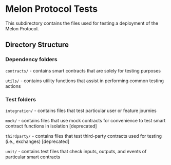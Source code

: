 # Melon Protocol Tests

This subdirectory contains the files used for testing a deployment of the Melon Protocol.

## Directory Structure

### Dependency folders

`contracts/` - contains smart contracts that are solely for testing purposes

`utils/` - contains utility functions that assist in performing common testing actions

### Test folders

`integration/` - contains files that test particular user or feature journies

`mock/` - contains files that use mock contracts for convenience to test smart contract functions in isolation [deprecated]

`thirdparty/` - contains files that test third-party contracts used for testing (i.e., exchanges) [deprecated]

`unit/` - contains test files that check inputs, outputs, and events of particular smart contracts

